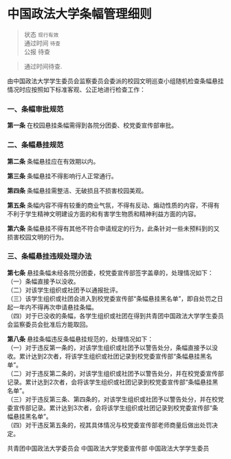 # 中国政法大学条幅管理细则

> 状态 `现行有效` <br>
通过时间 `待查`<br> 
公报 待查

> 通过时间待查.


由中国政法大学学生委员会监察委员会委派的校园文明巡查小组随机检查条幅悬挂情况时应按照如下标准客观、公正地进行检查工作：

### 一、条幅审批规范

**第一条** 在校园悬挂条幅需得到各院分团委、校党委宣传部审批。

### 二、条幅悬挂规范

**第二条** 条幅悬挂应在有效期以内。

**第三条** 条幅悬挂不得影响行人正常通行。

**第四条** 条幅悬挂需整洁、无破损且不损害校园美观。

**第五条** 条幅内容不得有较重的商业气氛，不得有反动、煽动性质的内容，不得有不利于学生精神文明建设方面的和有害学生物质和精神利益方面的内容。

**第六条** 条幅悬挂不得有其他不符合申请规定的行为，此条针对一些未预料到的又损害校园文明的行为。

### 三、条幅悬挂违规处理办法

**第七条** 悬挂条幅未经各院分团委，校党委宣传部签字盖章的，处理情况如下：<br>
（一）条幅直接予以没收。 <br>
（二）对该学生组织或社团予以通报批评。 <br>
（三）该学生组织或社团会进入到校党委宣传部“条幅悬挂黑名单”，即自处罚之日起一年内不得再次申请悬挂条幅。 <br>
（四）对于已没收的条幅，各学生组织或社团在得到共青团中国政法大学学生委员会监察委员会批准后方能取回。

**第八条** 悬挂条幅违反条幅悬挂规范的，处理情况如下： <br>
（一）对于违反第一条的，对该学生组织或社团予以警告处分，条幅直接予以没收。累计达到2次者，将该学生组织或社团记录到校党委宣传部“条幅悬挂黑名单”。 <br>
（二）对于违反第二条的，对该学生组织或社团予以警告处分，并在校党委宣传部记录。累计达到2次者，会将该学生组织或社团记录到校党委宣传部“条幅悬挂黑名单”。 <br>
（三）对于违反第三条、第四条的，对该学生组织或社团予以警告处分，并在校党委宣传部记录。累计达到3次者，会将该学生组织或社团记录到校党委宣传部“条幅悬挂黑名单”。 <br>
（四）对干违反第五条的，视其具体情况与校党委宣传部老师商量后做出处罚决定。

共青团中国政法大学委员会 中国政法大学党委宣传部 中国政法大学学生委员

